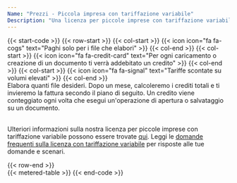 ```yaml
---
Name: "Prezzi - Piccola impresa con tariffazione variabile"
Description: "Una licenza per piccole imprese con tariffazione variabile consente a un numero illimitato di sviluppatori della vostra organizzazione di creare un numero illimitato di software per utenti finali utilizzando il prodotto, che possono essere utilizzati all'interno della vostra organizzazione. Una licenza per piccole imprese con tariffazione variabile copre sviluppatori illimitati che lavorano su software per utenti finali che utilizzano la funzionalità del prodotto."
---
```

{{< start-code >}}
{{< row-start >}}
{{< col-start >}}
{{< icon icon="fa fa-cogs" text="Paghi solo per i file che elabori" >}}
{{< col-end >}}
{{< col-start >}}
{{< icon icon="fa fa-credit-card" text="Per ogni caricamento o creazione di un documento ti verrà addebitato un credito" >}}
{{< col-end >}}
{{< col-start >}}
{{< icon icon="fa fa-signal" text="Tariffe scontate su volumi elevati" >}}
{{< col-end >}}
&nbsp;  
Elabora quanti file desideri. Dopo un mese, calcoleremo i crediti totali e ti invieremo la fattura secondo il piano di seguito. Un credito viene conteggiato ogni volta che esegui un'operazione di apertura o salvataggio su un documento.  
&nbsp;  

Ulteriori informazioni sulla nostra licenza per piccole imprese con tariffazione variabile possono essere trovate [qui](https://purchase.aspose.com/policies/license-types/#MeteredSmallBusiness). Leggi le [domande frequenti sulla licenza con tariffazione variabile](https://purchase.aspose.com/faqs/licensing/metered/) per risposte alle tue domande e scenari.  

{{< row-end >}}
&nbsp;  
{{< metered-table >}}
{{< end-code >}}